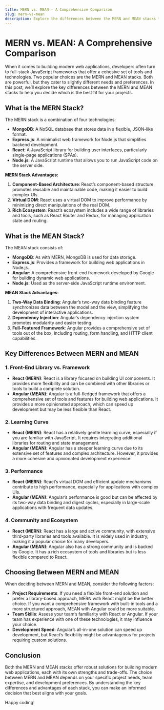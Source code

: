 ```yaml
---
title: MERN vs. MEAN - A Comprehensive Comparison
slug: mern-vs-mean
description: Explore the differences between the MERN and MEAN stacks to determine which is better suited for your web development needs.
---
```


# MERN vs. MEAN: A Comprehensive Comparison

When it comes to building modern web applications, developers often turn to full-stack JavaScript frameworks that offer a cohesive set of tools and technologies. Two popular choices are the MERN and MEAN stacks. Both are powerful, but they cater to slightly different needs and preferences. In this post, we’ll explore the key differences between the MERN and MEAN stacks to help you decide which is the best fit for your projects.

## What is the MERN Stack?

The MERN stack is a combination of four technologies:

- **MongoDB**: A NoSQL database that stores data in a flexible, JSON-like format.
- **Express.js**: A minimalist web framework for Node.js that simplifies backend development.
- **React**: A JavaScript library for building user interfaces, particularly single-page applications (SPAs).
- **Node.js**: A JavaScript runtime that allows you to run JavaScript code on the server side.

**MERN Stack Advantages:**

1. **Component-Based Architecture**: React’s component-based structure promotes reusable and maintainable code, making it easier to build complex UIs.
2. **Virtual DOM**: React uses a virtual DOM to improve performance by minimizing direct manipulations of the real DOM.
3. **Rich Ecosystem**: React’s ecosystem includes a wide range of libraries and tools, such as React Router and Redux, for managing application state and routing.

## What is the MEAN Stack?

The MEAN stack consists of:

- **MongoDB**: As with MERN, MongoDB is used for data storage.
- **Express.js**: Provides a framework for building web applications in Node.js.
- **Angular**: A comprehensive front-end framework developed by Google for building dynamic web applications.
- **Node.js**: Used as the server-side JavaScript runtime environment.

**MEAN Stack Advantages:**

1. **Two-Way Data Binding**: Angular’s two-way data binding feature synchronizes data between the model and the view, simplifying the development of interactive applications.
2. **Dependency Injection**: Angular’s dependency injection system promotes modularity and easier testing.
3. **Full-Featured Framework**: Angular provides a comprehensive set of tools out of the box, including routing, form handling, and HTTP client capabilities.

## Key Differences Between MERN and MEAN

### 1. Front-End Library vs. Framework

- **React (MERN)**: React is a library focused on building UI components. It provides more flexibility and can be combined with other libraries or tools to build a complete solution.
- **Angular (MEAN)**: Angular is a full-fledged framework that offers a comprehensive set of tools and features for building web applications. It provides a more opinionated approach, which can speed up development but may be less flexible than React.

### 2. Learning Curve

- **React (MERN)**: React has a relatively gentle learning curve, especially if you are familiar with JavaScript. It requires integrating additional libraries for routing and state management.
- **Angular (MEAN)**: Angular has a steeper learning curve due to its extensive set of features and complex architecture. However, it provides a more cohesive and opinionated development experience.

### 3. Performance

- **React (MERN)**: React’s virtual DOM and efficient update mechanisms contribute to high performance, especially for applications with complex UIs.
- **Angular (MEAN)**: Angular’s performance is good but can be affected by its two-way data binding and digest cycles, especially in large-scale applications with frequent data updates.

### 4. Community and Ecosystem

- **React (MERN)**: React has a large and active community, with extensive third-party libraries and tools available. It is widely used in industry, making it a popular choice for many developers.
- **Angular (MEAN)**: Angular also has a strong community and is backed by Google. It has a rich ecosystem of tools and libraries but is less flexible compared to React.

## Choosing Between MERN and MEAN

When deciding between MERN and MEAN, consider the following factors:

- **Project Requirements**: If you need a flexible front-end solution and prefer a library-based approach, MERN with React might be the better choice. If you want a comprehensive framework with built-in tools and a more structured approach, MEAN with Angular could be more suitable.
- **Team Skills**: Assess your team’s familiarity with React or Angular. If your team has experience with one of these technologies, it may influence your choice.
- **Development Speed**: Angular’s all-in-one solution can speed up development, but React’s flexibility might be advantageous for projects requiring custom solutions.

## Conclusion

Both the MERN and MEAN stacks offer robust solutions for building modern web applications, each with its own strengths and trade-offs. The choice between MERN and MEAN depends on your specific project needs, team expertise, and development preferences. By understanding the key differences and advantages of each stack, you can make an informed decision that best aligns with your goals.

Happy coding!
